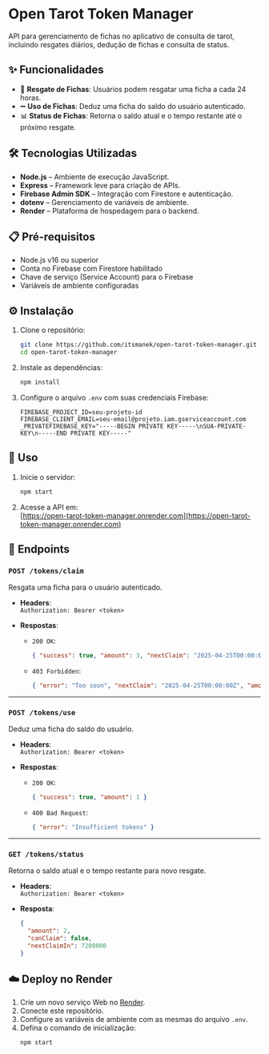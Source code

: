 # Open Tarot Token Manager

API para gerenciamento de fichas no aplicativo de consulta de tarot, incluindo resgates diários, dedução de fichas e consulta de status.

## ✨ Funcionalidades

- 🔁 **Resgate de Fichas**: Usuários podem resgatar uma ficha a cada 24 horas.
- ➖ **Uso de Fichas**: Deduz uma ficha do saldo do usuário autenticado.
- 📊 **Status de Fichas**: Retorna o saldo atual e o tempo restante até o próximo resgate.

## 🛠 Tecnologias Utilizadas

- **Node.js** – Ambiente de execução JavaScript.
- **Express** – Framework leve para criação de APIs.
- **Firebase Admin SDK** – Integração com Firestore e autenticação.
- **dotenv** – Gerenciamento de variáveis de ambiente.
- **Render** – Plataforma de hospedagem para o backend.

## 📋 Pré-requisitos

- Node.js v16 ou superior
- Conta no Firebase com Firestore habilitado
- Chave de serviço (Service Account) para o Firebase
- Variáveis de ambiente configuradas

## ⚙️ Instalação

1. Clone o repositório:
   ```bash
   git clone https://github.com/itsmanek/open-tarot-token-manager.git
   cd open-tarot-token-manager
   ```

2. Instale as dependências:
   ```bash
   npm install
   ```

3. Configure o arquivo `.env` com suas credenciais Firebase:
   ```env
   FIREBASE_PROJECT_ID=seu-projeto-id
   FIREBASE_CLIENT_EMAIL=seu-email@projeto.iam.gserviceaccount.com
   _PRIVATEFIREBASE_KEY="-----BEGIN PRIVATE KEY-----\nSUA-PRIVATE-KEY\n-----END PRIVATE KEY-----"
   ```

## 🚀 Uso

1. Inicie o servidor:
   ```bash
   npm start
   ```

2. Acesse a API em:  
   [https://open-tarot-token-manager.onrender.com](https://open-tarot-token-manager.onrender.com)

## 📌 Endpoints

### `POST /tokens/claim`  
Resgata uma ficha para o usuário autenticado.

- **Headers**:  
  `Authorization: Bearer <token>`

- **Respostas**:
  - `200 OK`:
    ```json
    { "success": true, "amount": 3, "nextClaim": "2025-04-25T00:00:00Z" }
    ```
  - `403 Forbidden`:
    ```json
    { "error": "Too soon", "nextClaim": "2025-04-25T00:00:00Z", "amount": 2 }
    ```

---

### `POST /tokens/use`  
Deduz uma ficha do saldo do usuário.

- **Headers**:  
  `Authorization: Bearer <token>`

- **Respostas**:
  - `200 OK`:
    ```json
    { "success": true, "amount": 1 }
    ```
  - `400 Bad Request`:
    ```json
    { "error": "Insufficient tokens" }
    ```

---

### `GET /tokens/status`  
Retorna o saldo atual e o tempo restante para novo resgate.

- **Headers**:  
  `Authorization: Bearer <token>`

- **Resposta**:
  ```json
  {
    "amount": 2,
    "canClaim": false,
    "nextClaimIn": 7200000
  }
  ```

## ☁️ Deploy no Render

1. Crie um novo serviço Web no [Render](https://render.com/).
2. Conecte este repositório.
3. Configure as variáveis de ambiente com as mesmas do arquivo `.env`.
4. Defina o comando de inicialização:
   ```bash
   npm start
   ```